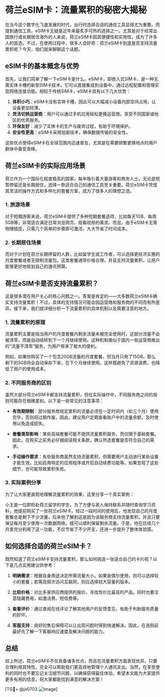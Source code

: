 # 荷兰eSIM卡：流量累积的秘密大揭秘

在当今这个数字化飞速发展的时代，出行时选择合适的通信工具显得尤为重要。而提到通信工具，eSIM卡无疑是近年来最炙手可热的选择之一。尤其是对于经常出国旅行或长期居住海外的人来说，荷兰eSIM卡因其便捷性和实用性，成为了许多人的首选。不过，在使用过程中，很多人会好奇：荷兰eSIM卡到底是否支持流量累积呢？今天，咱们就来聊聊这个话题。

## eSIM卡的基本概念与优势

首先，让我们简单了解一下eSIM卡是什么。eSIM卡，即嵌入式SIM卡，是一种无需实体卡槽的新型SIM卡技术。它可以直接集成到设备中，通过远程配置和管理实现网络连接功能。相较于传统SIM卡，eSIM卡具有以下几大优势：

1. **体积小巧**：eSIM卡没有实体卡槽，因此可以大幅减小设备内部空间占用，让设备更加轻薄。
2. **灵活切换运营商**：用户可以通过手机应用轻松更换运营商，享受不同国家或地区的优质服务。
3. **环保友好**：减少了实体卡的生产与废弃过程，有助于环境保护。
4. **安全性更高**：eSIM卡采用加密技术，确保数据传输的安全性。

这些优点使得eSIM卡在全球范围内迅速普及，尤其是在需要频繁更换地点的用户群体中备受青睐。

## 荷兰eSIM卡的实际应用场景

荷兰作为一个国际化程度极高的国家，每年吸引着大量游客和商务人士。无论是短暂停留还是长期居住，选择一款适合自己的通信工具至关重要。荷兰eSIM卡凭借其灵活的操作方式和多样化的套餐方案，成为了很多人的理想之选。

### 1. 旅游场景

对于短期游客来说，荷兰eSIM卡提供了多种短期套餐选项，比如每天1GB、每周5GB等，非常适合满足日常浏览网页、观看视频的需求。而且，由于eSIM卡无需物理插拔，只需几个简单的步骤即可激活，大大节省了时间成本。

### 2. 长期居住场景

而对于计划在荷兰长期停留的人群，比如留学生或工作者，可以选择更经济实惠的月度套餐或者无限制流量包。这类套餐通常价格合理，并且支持流量累积，让用户能够更好地规划自己的通讯预算。

## 荷兰eSIM卡是否支持流量累积？

这是很多潜在用户关心的核心问题之一。答案是肯定的——大多数荷兰eSIM卡确实支持流量累积！不过，具体的支持情况可能会因运营商和服务商的不同而有所差异。接下来，我们就详细分析一下流量累积的具体机制以及需要注意的地方。

### 1. 流量累积的原理

流量累积主要是指当用户的月度套餐内剩余流量未被完全使用时，这部分流量不会被清零，而是自动结转到下一个月继续使用。这种机制类似于国内一些运营商推出的“流量不清零”服务，为用户带来了极大的便利。

例如，如果你购买了一个包含20GB流量的月度套餐，但当月只用了15GB，那么剩下的5GB将会自动保存下来，在下个月继续使用。这样既避免了资源浪费，也降低了用户的使用成本。

### 2. 不同服务商的区别

虽然大部分荷兰eSIM卡都支持流量累积，但在实际操作中，不同服务商之间的规则可能存在细微差别。以下是一些常见的注意事项：

- **有效期限制**：部分服务商规定累积的流量必须在一定时间内（如三个月）使用完毕，否则将过期作废。因此，建议用户定期查看账户中的流量余额，及时使用以免造成损失。
  
- **套餐类型影响**：某些高端套餐可能不提供流量累积服务，而仅限于基础套餐。因此，在购买之前务必仔细阅读相关条款，确认所选套餐是否符合自己的需求。

- **手动操作要求**：有些服务商虽然支持流量累积，但需要用户主动进行某些设置才能生效。比如启用特定的应用程序或开启自动续费功能等。如果忽视了这些细节，也可能导致累积失败。

### 3. 实际案例分享

为了让大家更直观地理解流量累积的效果，这里分享一个真实案例：

小王是一位即将赴荷兰留学的学生，为了方便与家人保持联系并随时查询学习资料，他提前购买了一张荷兰eSIM卡。经过一段时间的使用后，他发现自己的月度套餐总是剩下不少流量。后来他了解到这是因为该服务商支持流量累积，并且只要保证每月至少使用一次数据网络，就可以顺利保留剩余流量。于是，他在后续几个月里充分利用了这一功能，不仅节省了不少开支，还进一步提升了整体体验感。

## 如何选择合适的荷兰eSIM卡？

既然知道了荷兰eSIM卡支持流量累积，那么如何挑选一张适合自己的卡片呢？以下是几点实用建议供参考：

1. **明确需求**：根据自身用途决定所需流量大小。如果是偶尔使用，则可以选择较小的套餐；若需高频次访问互联网，则应选择较大容量的版本。

2. **比较价格**：对比多家供应商提供的报价，寻找性价比最高的产品。同时也要注意隐藏费用，如激活费、短信费等。

3. **查看评价**：通过查阅在线评论了解其他用户的反馈意见，有助于判断服务质量的好坏。

4. **客服支持**：良好的售后保障可以让出现问题时得到快速解决。因此，在选购前最好先了解一下客服响应速度及解决问题的能力。

## 总结

综上所述，荷兰eSIM卡不仅具备诸多优点，而且在流量累积方面表现优异。只要合理利用其特性，完全可以帮助我们更高效地管理个人通讯支出。当然，在享受便利的同时也不要忘记关注细节问题，以确保获得最佳体验。希望本文能为大家提供更多有用的信息，祝大家都能找到满意的解决方案！

[TG💪+ @jx0703 ![Image](https://github.com/user-attachments/assets/dbca1d08-cadb-493c-b0ec-ad6f7a83f270)]